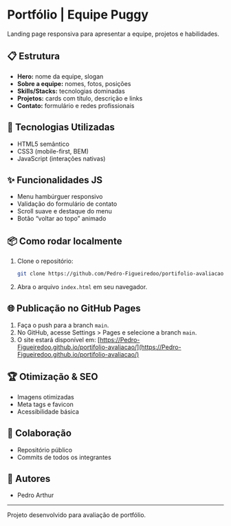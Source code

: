 # Portfólio | Equipe Puggy

Landing page responsiva para apresentar a equipe, projetos e habilidades.

## 📋 Estrutura
- **Hero:** nome da equipe, slogan
- **Sobre a equipe:** nomes, fotos, posições
- **Skills/Stacks:** tecnologias dominadas
- **Projetos:** cards com título, descrição e links
- **Contato:** formulário e redes profissionais

## 🚀 Tecnologias Utilizadas
- HTML5 semântico
- CSS3 (mobile-first, BEM)
- JavaScript (interações nativas)

## ✨ Funcionalidades JS
- Menu hambúrguer responsivo
- Validação do formulário de contato
- Scroll suave e destaque do menu
- Botão “voltar ao topo” animado

## 📦 Como rodar localmente
1. Clone o repositório:
   ```bash
   git clone https://github.com/Pedro-Figueiredoo/portifolio-avaliacao.git
   ```
2. Abra o arquivo `index.html` em seu navegador.

## 🌐 Publicação no GitHub Pages
1. Faça o push para a branch `main`.
2. No GitHub, acesse Settings > Pages e selecione a branch `main`.
3. O site estará disponível em: [https://Pedro-Figueiredoo.github.io/portifolio-avaliacao/](https://Pedro-Figueiredoo.github.io/portifolio-avaliacao/)

## 🏆 Otimização & SEO
- Imagens otimizadas
- Meta tags e favicon
- Acessibilidade básica

## 🤝 Colaboração
- Repositório público
- Commits de todos os integrantes

## 👥 Autores
- Pedro Arthur

---

Projeto desenvolvido para avaliação de portfólio.
